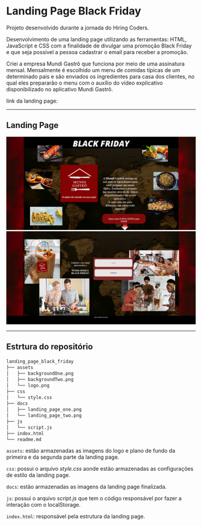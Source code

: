 # Landing Page Black Friday

Projeto desenvolvido durante a jornada do Hiring Coders.

Desenvolvimento de uma landing page utilizando as ferramentas: HTML, JavaScript e CSS
com a finalidade de divulgar uma promoção Black Friday e que seja possível a pessoa cadastrar o email para receber a promoção.

Criei a empresa Mundi Gastrô que funciona por meio de uma assinatura mensal. Mensalmente é escolhido um menu de comidas típicas de um determinado país e são enviados os ingredientes para casa dos clientes, no qual eles prepararão o menu com o auxílio do vídeo explicativo disponibilizado no aplicativo Mundi Gastrô.

link da landing page: 

<hr>

## Landing Page

![landing page one](docs/landing_page_one.png)
![landing page two](docs/landing_page_two.png)



<hr>

## Estrtura do repositório

```
landing_page_black_friday
├── assets
│   ├── backgroundOne.png
│   ├── backgroundTwo.png
│   └── logo.png
├── css
│   └── style.css
├── docs
│   ├── landing_page_one.png
│   └── landing_page_two.png
├── js
│   └── script.js
├── index.html
└── readme.md
```

`assets`: estão armazenadas as imagens do logo e plano de fundo da primeira e da segunda parte da landing page.

`css`: possui o arquivo *style.css* aonde estão armazenadas as configurações de estilo da landing page.

`docs`: estão armazenadas as imagens da landing page finalizada.

`js`: possui o arquivo *script.js* que tem o código responsável por fazer a interação com o localStorage. 

`index.html`: responsável pela estrutura da landing page.
